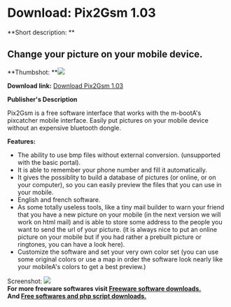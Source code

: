 # Download: Pix2Gsm 1.03

**Short description: **

## Change your picture on your mobile device.

  
**Thumbshot: **![](http://www.freewarefiles.com/screenshot/pix2gsm_md.gif)   
  
**Download link:** [Download Pix2Gsm 1.03](http://freesoftwares.boysofts.com/PixGsm_program_18770.html)  
  

**Publisher's Description**  
  

Pix2Gsm is a free software interface that works with the m-bootA's pixcatcher
mobile interface. Easily put pictures on your mobile device without an
expensive bluetooth dongle.

**Features:**

  * The ability to use bmp files without external conversion. (unsupported with the basic portal). 
  * It is able to remember your phone number and fill it automatically. 
  * It gives the possiblity to build a database of pictures (or online, or on your computer), so you can easily preview the files that you can use in your mobile. 
  * English and french software. 
  * As some totally useless tools, like a tiny mail builder to warn your friend that you have a new picture on your mobile (in the next version we will work on html mail) and is able to store some address to the people you want to send the url of your picture. (it is always nice to put an online picture on your mobile but if you had rather a prebuilt picture or ringtones, you can have a look here). 
  * Customize the software and set your very own color set (you can use some original colors or use a map in order the software look nearly like your mobileA's colors to get a best preview.) 

  
  
Screenshot: ![](http://www.freewarefiles.com/screenshot/pix2gsm.gif)  
**For more freeware softwares visit [Freeware software downloads.](http://freesoftwares.boysofts.com/)**   
**And [Free softwares and php script downloads.](http://www.boysofts.com/)**


